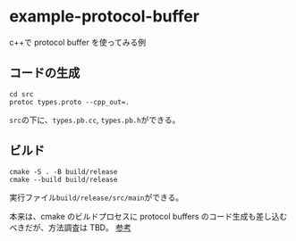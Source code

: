 # example-protocol-buffer

c++で protocol buffer を使ってみる例

## コードの生成

```shell
cd src
protoc types.proto --cpp_out=.
```

`src`の下に、`types.pb.cc`, `types.pb.h`ができる。

## ビルド

```shell
cmake -S . -B build/release
cmake --build build/release
```

実行ファイル`build/release/src/main`ができる。

本来は、cmake のビルドプロセスに protocol buffers のコード生成も差し込むべきだが、方法調査は TBD。
[参考](https://qiita.com/hotwatermorning/items/aceef2f56a7dcf33d78c)
